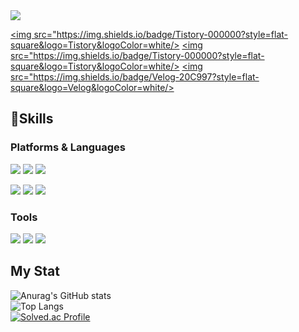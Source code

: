 <img src="https://capsule-render.vercel.app/api?type=wave&color=auto&height=300&section=header&text=Bex's&nbsp;House&fontSize=90" />

<a href="https://www.instagram.com/junseokke/" target="_blank"> <img src="https://img.shields.io/badge/Tistory-000000?style=flat-square&logo=Tistory&logoColor=white/> 
<a href="https://velog.io/@kjs8960" target="_blank"> <img src="https://img.shields.io/badge/Tistory-000000?style=flat-square&logo=Tistory&logoColor=white/> 
<a href="https://bex8960.tistory.com/" target="_blank"><img src="https://img.shields.io/badge/Velog-20C997?style=flat-square&logo=Velog&logoColor=white/>

## 👊Skills
### Platforms & Languages

<img src="https://img.shields.io/badge/Spring-6DB33F?style=flat-square&logo=Spring&logoColor=white"/> <img src="https://img.shields.io/badge/Spring Boot-6DB33F?style=flat-square&logo=Spring Boot&logoColor=white"/> <img src="https://img.shields.io/badge/Android-3DDC84?style=flat-square&logo=Android&logoColor=white"/>

<img src="https://img.shields.io/badge/Java-033963?style=flat-square&logo=Java&logoColor=white"/> <img src="https://img.shields.io/badge/C++-00599C?style=flat-square&logo=c%2B%2B&logoColor=white"/> <img src="https://img.shields.io/badge/Kotlin-7F52FF?style=flat-square&logo=Kotlin&logoColor=white"/> 

### Tools
<img src="https://img.shields.io/badge/IntelliJ IDEA-000000?style=flat-square&logo=IntelliJ IDEA&logoColor=white"/> <img src="https://img.shields.io/badge/Android Studio-3DDC84?style=flat-square&logo=Android Studio&logoColor=white"/> <img src="https://img.shields.io/badge/Visual Studio-5C2D91?style=flat-square&logo=Visual Studio&logoColor=white"/>

## My Stat
![Anurag's GitHub stats](https://github-readme-stats.vercel.app/api?username=junseokkim&show_icons=true&theme=tokyonight)
<br>
![Top Langs](https://github-readme-stats.vercel.app/api/top-langs/?username=junseokkim&layout=compact&theme=tokyonight)
<br>
[![Solved.ac Profile](http://mazassumnida.wtf/api/v2/generate_badge?boj=kjs8960)](https://solved.ac/kjs8960/)

<!--
**junseokkim/junseokkim** is a ✨ _special_ ✨ repository because its `README.md` (this file) appears on your GitHub profile.

Here are some ideas to get you started:
- 🔭 I’m currently working on ...
- 🌱 I’m currently learning ...
- 👯 I’m looking to collaborate on ...
- 🤔 I’m looking for help with ...
- 💬 Ask me about ...
- 📫 How to reach me: ...
- 😄 Pronouns: ...
- ⚡ Fun fact: ...
-->
